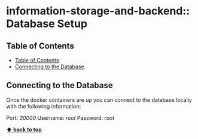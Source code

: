 # information-storage-and-backend:: Database Setup <!-- omit in toc -->

## Table of Contents

<!-- TOC -->

- [Table of Contents](#table-of-contents)
- [Connecting to the Database](#connecting-to-the-database)

<!-- /TOC -->

## Connecting to the Database

Once the docker containers are up you can connect to the database locally with the following information:

Port: *30000*
Username: *root*
Password: *root*

**[⬆ back to top](#table-of-contents)**
